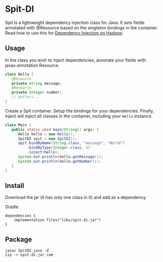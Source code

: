 # Spit-DI

Spit is a lightweight dependency injection class for Java. It sets fields annotated with @Resource based on the singleton bindings in the container. Read how to use this for [Dependency Injection on Hadoop](http://paulmazak.blogspot.com/2015/06/dependency-injection-on-hadoop.html).

## Usage

In the class you wish to inject dependencies, annotate your fields with javax.annotation.Resource.

```java
class Hello {
   @Resource
   private String message;
   @Resource
   private Integer number;
   // getters...
}
```

Create a Spit container. Setup the bindings for your dependencies. Finally, inject will inject all classes in the container, including your `Hello` instance.

```java
class Main {
   public static void main(String[] args) {
      Hello hello = new Hello();
      SpitDI spit = new SpitDI();
      spit.bindByName(String.class, "message", "World")
          .bindByType(Integer.class, 4)
          .inject(hello);
      System.out.println(hello.getMessage());
      System.out.println(hello.getNumber());
   }
}
```

## Install

Download the jar (it has only one class in it) and add as a dependency.

Gradle
```
dependencies {
    implementation files("libs/spit-di.jar")
}
```

## Package

```
javac SpitDI.java -d .
zip -r spit-di.jar com
```

